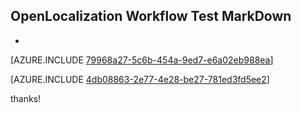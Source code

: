 ## OpenLocalization Workflow Test MarkDown
* 

[AZURE.INCLUDE [79968a27-5c6b-454a-9ed7-e6a02eb988ea](calleeMd1.md)]



[AZURE.INCLUDE [4db08863-2e77-4e28-be27-781ed3fd5ee2](calleeMd2.md)]

 
thanks!